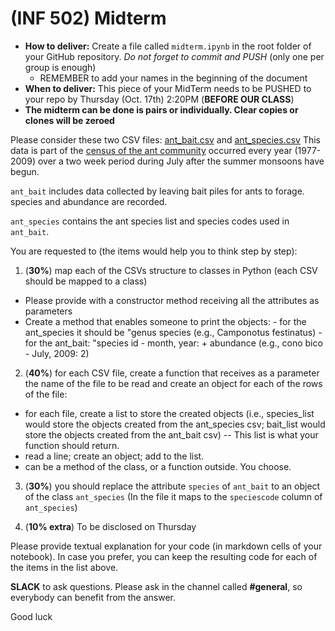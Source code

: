 # (INF 502) Midterm

* **How to deliver:** Create a file called `midterm.ipynb` in the root folder of your GitHub repository. *Do not forget to commit and PUSH* (only one per group is enough)
     * REMEMBER to add your names in the beginning of the document
* **When to deliver:** This piece of your MidTerm needs to be PUSHED to your repo by Thursday (Oct. 17th) 2:20PM (**BEFORE OUR CLASS**)
* **The midterm can be done is pairs or individually. Clear copies or clones will be zeroed**

Please consider these two CSV files: [ant_bait.csv](https://github.com/igorsteinmacher/INF502-Fall2019/blob/master/notebooks/ant_bait.csv) and [ant_species.csv](https://github.com/igorsteinmacher/INF502-Fall2019/blob/master/notebooks/ant_species.csv)
This data is part of the [census of the ant community](https://github.com/weecology/PortalData/tree/master/Ants) occurred every year (1977-2009) over a two week period during July after the summer monsoons have begun. 

`ant_bait` includes data collected by leaving bait piles for ants to forage. species and abundance are recorded.

`ant_species` contains the ant species list and species codes used in `ant_bait`.

You are requested to (the items would help you to think step by step):
1. (**30%**) map each of the CSVs structure to classes in Python (each CSV should be mapped to a class)
 * Please provide with a constructor method receiving all the attributes as parameters
 * Create a method that enables someone to print the objects:
       - for the ant_species it should be "genus species (e.g., Camponotus festinatus)
       - for the ant_bait: "species id - month, year: + abundance (e.g., cono bico - July, 2009: 2)
2. (**40%**) for each CSV file, create a function that receives as a parameter the name of the file to be read and create an object for each of the rows of the file:
 - for each file, create a list to store the created objects (i.e., species_list would store the objects created from the ant_species csv; bait_list would store the objects created from the ant_bait csv) -- This list is what your function should return.
  - read a line; create an object; add to the list.
  - can be a method of the class, or a function outside. You choose.
3. (**30%**) you should replace the attribute `species` of `ant_bait` to an object of the class `ant_species` (In the file it maps to the `speciescode` column of `ant_species`)

4. (**10% extra**) To be disclosed on Thursday 

Please provide textual explanation for your code (in markdown cells of your notebook). In case you prefer, you can keep the resulting code for each of the items in the list above.

**SLACK** to ask questions. Please ask in the channel called **#general**, so everybody can benefit from the answer.

Good luck

